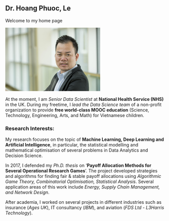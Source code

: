 ## Dr. Hoang Phuoc, Le 

Welcome to my home page

<img src="./images/PhilipLe.jpg" width="300">

At the moment, I am *Senior Data Scientist* at __National Health Service (NHS)__ in the UK. During my freetime, I *lead the Data Science team* of a non-profit organization to provide __free world-class MOOC education__ (Science, Technology, Engineering, Arts, and Math) for Vietnamese children.

### Research Interests:
My research focuses on the topic of **Machine Learning, Deep Learning and Artificial Intelligence**, in particular, the statistical modelling and mathematical optimisation of several problems in Data Analytics and Decision Science.

In 2017, I defended my *Ph.D. thesis* on ‘**Payoff Allocation Methods for Several Operational Research Games**’. The project developed strategies and algorithms for finding fair & stable payoff allocations using *Algorithmic Game Theory, Combinatorial Optimisation, Statistical Analysis*. Several application areas of this work include *Energy, Supply Chain Management, and Network Design*.

After academia, I worked on several projects in different industries such as insurance (*Ages UK*), IT consultancy (*IBM*), and aviation (*FDS Ltd - L3Harris Technology*).  
